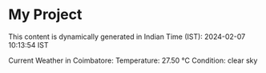 # My Project

This content is dynamically generated in Indian Time (IST): 2024-02-07 10:13:54 IST


Current Weather in Coimbatore:
Temperature: 27.50 °C
Condition: clear sky
